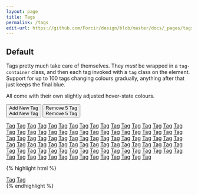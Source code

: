 ```yaml
---
layout: page
title: Tags
permalink: /tags
edit-url: https://github.com/Forcir/design/blob/master/docs/_pages/tags.md
---
```


## Default

Tags pretty much take care of themselves. They *must* be wrapped in a `tag-container` class, and then each tag invoked with a `tag` class on the element. Support for up to 100 tags changing colours gradually, anything after that just keeps the final blue.

All come with their own slightly adjusted hover-state colours.

<p class="btn-group btn-group-sm">
    <button type="button" type="button" class="button button-green button-small button-icon add-new-tag">
        <i class="icon ui-2_fat-add"></i>
        <div>Add New Tag</div>
        <span>Add New Tag</span>
    </button>
    <button type="button" type="button" class="button button-red button-small button-icon remove-tag">
        <i class="icon ui-2_fat-remove"></i>
        <div>Remove 5 Tag</div>
        <span>Remove 5 Tag</span>
    </button>
</p>

<script>
    $('.add-new-tag:not([disabled])').click(function(e) {
        $('.tag-container').append('<a class="tag" href="#">Tag</a>');
        if ($('.tag').length >= 100) {
            $(this).attr('disabled', true);
        }
        $('.remove-tag').attr('disabled', false);
    });

    $('.remove-tag').click(function(e) {
        $('.tag:last-child').remove();
        $('.tag:last-child').remove();
        $('.tag:last-child').remove();
        $('.tag:last-child').remove();
        $('.tag:last-child').remove();
        if ($('.tag').length == 0) {
            $(this).attr('disabled', true);
        }
        $('.add-new-tag').attr('disabled', false);
    });
</script>

<div class="tag-container">
    <a class="tag" href="#">Tag</a>
    <a class="tag" href="#">Tag</a>
    <a class="tag" href="#">Tag</a>
    <a class="tag" href="#">Tag</a>
    <a class="tag" href="#">Tag</a>
    <a class="tag" href="#">Tag</a>
    <a class="tag" href="#">Tag</a>
    <a class="tag" href="#">Tag</a>
    <a class="tag" href="#">Tag</a>
    <a class="tag" href="#">Tag</a>
    <a class="tag" href="#">Tag</a>
    <a class="tag" href="#">Tag</a>
    <a class="tag" href="#">Tag</a>
    <a class="tag" href="#">Tag</a>
    <a class="tag" href="#">Tag</a>
    <a class="tag" href="#">Tag</a>
    <a class="tag" href="#">Tag</a>
    <a class="tag" href="#">Tag</a>
    <a class="tag" href="#">Tag</a>
    <a class="tag" href="#">Tag</a>
    <a class="tag" href="#">Tag</a>
    <a class="tag" href="#">Tag</a>
    <a class="tag" href="#">Tag</a>
    <a class="tag" href="#">Tag</a>
    <a class="tag" href="#">Tag</a>
    <a class="tag" href="#">Tag</a>
    <a class="tag" href="#">Tag</a>
    <a class="tag" href="#">Tag</a>
    <a class="tag" href="#">Tag</a>
    <a class="tag" href="#">Tag</a>
    <a class="tag" href="#">Tag</a>
    <a class="tag" href="#">Tag</a>
    <a class="tag" href="#">Tag</a>
    <a class="tag" href="#">Tag</a>
    <a class="tag" href="#">Tag</a>
    <a class="tag" href="#">Tag</a>
    <a class="tag" href="#">Tag</a>
    <a class="tag" href="#">Tag</a>
    <a class="tag" href="#">Tag</a>
    <a class="tag" href="#">Tag</a>
    <a class="tag" href="#">Tag</a>
    <a class="tag" href="#">Tag</a>
    <a class="tag" href="#">Tag</a>
    <a class="tag" href="#">Tag</a>
    <a class="tag" href="#">Tag</a>
    <a class="tag" href="#">Tag</a>
    <a class="tag" href="#">Tag</a>
    <a class="tag" href="#">Tag</a>
    <a class="tag" href="#">Tag</a>
    <a class="tag" href="#">Tag</a>
    <a class="tag" href="#">Tag</a>
    <a class="tag" href="#">Tag</a>
    <a class="tag" href="#">Tag</a>
    <a class="tag" href="#">Tag</a>
    <a class="tag" href="#">Tag</a>
    <a class="tag" href="#">Tag</a>
    <a class="tag" href="#">Tag</a>
    <a class="tag" href="#">Tag</a>
    <a class="tag" href="#">Tag</a>
    <a class="tag" href="#">Tag</a>
    <a class="tag" href="#">Tag</a>
    <a class="tag" href="#">Tag</a>
    <a class="tag" href="#">Tag</a>
    <a class="tag" href="#">Tag</a>
    <a class="tag" href="#">Tag</a>
    <a class="tag" href="#">Tag</a>
    <a class="tag" href="#">Tag</a>
    <a class="tag" href="#">Tag</a>
    <a class="tag" href="#">Tag</a>
    <a class="tag" href="#">Tag</a>
    <a class="tag" href="#">Tag</a>
    <a class="tag" href="#">Tag</a>
    <a class="tag" href="#">Tag</a>
    <a class="tag" href="#">Tag</a>
    <a class="tag" href="#">Tag</a>
    <a class="tag" href="#">Tag</a>
    <a class="tag" href="#">Tag</a>
    <a class="tag" href="#">Tag</a>
    <a class="tag" href="#">Tag</a>
    <a class="tag" href="#">Tag</a>
    <a class="tag" href="#">Tag</a>
    <a class="tag" href="#">Tag</a>
    <a class="tag" href="#">Tag</a>
    <a class="tag" href="#">Tag</a>
    <a class="tag" href="#">Tag</a>
    <a class="tag" href="#">Tag</a>
    <a class="tag" href="#">Tag</a>
    <a class="tag" href="#">Tag</a>
    <a class="tag" href="#">Tag</a>
    <a class="tag" href="#">Tag</a>
    <a class="tag" href="#">Tag</a>
    <a class="tag" href="#">Tag</a>
    <a class="tag" href="#">Tag</a>
    <a class="tag" href="#">Tag</a>
    <a class="tag" href="#">Tag</a>
    <a class="tag" href="#">Tag</a>
    <a class="tag" href="#">Tag</a>
    <a class="tag" href="#">Tag</a>
    <a class="tag" href="#">Tag</a>
</div>

{% highlight html %}
<div class="tag-container">
    <a class="tag" href="#">Tag</a>
    <a class="tag" href="#">Tag</a>
</div>
{% endhighlight %}
